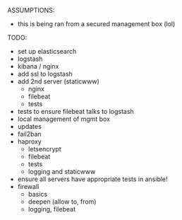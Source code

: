 ASSUMPTIONS:
- this is being ran from a secured management box (lol)

TODO:
- set up elasticsearch
- logstash
- kibana / nginx
- add ssl to logstash
- add 2nd server (staticwww)
  - nginx
  - filebeat
  - tests
- tests to ensure filebeat talks to logstash
- local management of mgmt box
- updates
- fail2ban
- haproxy
  - letsencrypt
  - filebeat
  - tests
  - logging and staticwww
- ensure all servers have appropriate tests in ansible!
- firewall
  - basics
  - deepen (allow to, from)
  - logging, filebeat
